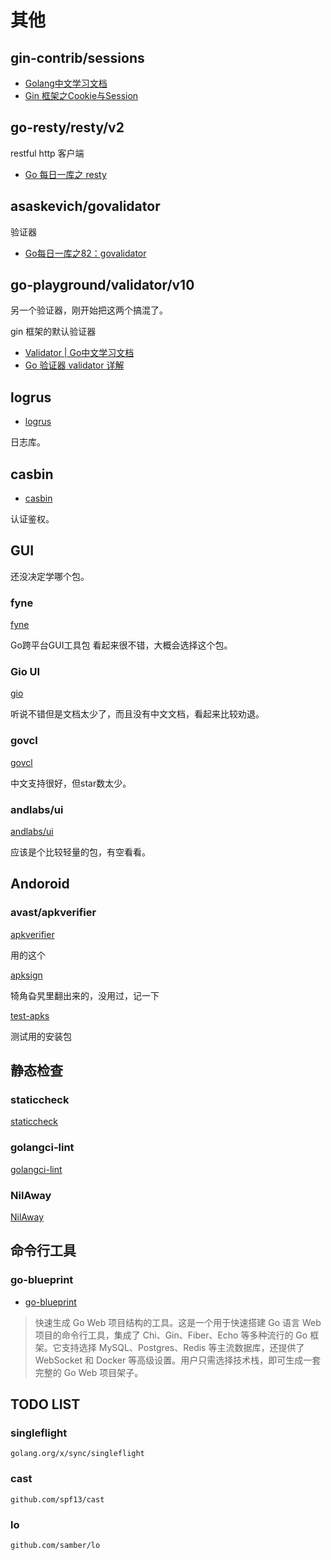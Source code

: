 # 其他

## gin-contrib/sessions

- [Golang中文学习文档](https://golang.halfiisland.com/community/pkgs/web/gin.html#session)
- [Gin 框架之Cookie与Session](https://cloud.tencent.com/developer/article/2381258)

## go-resty/resty/v2

restful http 客户端

- [Go 每日一库之 resty](https://darjun.github.io/2021/06/26/godailylib/resty/)

## asaskevich/govalidator

验证器

- [Go每日一库之82：govalidator](https://juejin.cn/post/7289249524325711908)

## go-playground/validator/v10

另一个验证器，刚开始把这两个搞混了。

gin 框架的默认验证器

- [Validator | Go中文学习文档](https://golang.halfiisland.com/community/pkgs/validate/Validator.html)
- [Go 验证器 validator 详解](https://learnku.com/articles/78391)

## logrus

- [logrus](https://github.com/sirupsen/logrus)

日志库。

## casbin

- [casbin](https://casbin.org/docs/overview)

认证鉴权。

## GUI

还没决定学哪个包。

### fyne

[fyne](https://github.com/fyne-io/fyne)

Go跨平台GUI工具包
看起来很不错，大概会选择这个包。

### Gio UI

[gio](https://gioui.org/)

听说不错但是文档太少了，而且没有中文文档，看起来比较劝退。

### govcl

[govcl](https://github.com/ying32/govcl)

中文支持很好，但star数太少。

### andlabs/ui

[andlabs/ui](https://github.com/andlabs/ui)

应该是个比较轻量的包，有空看看。

## Andoroid

### avast/apkverifier

[apkverifier](https://pkg.go.dev/github.com/avast/apkverifier)

用的这个

[apksign](https://pkg.go.dev/github.com/morrildl/playground-android/apksign)

犄角旮旯里翻出来的，没用过，记一下

[test-apks](https://github.com/obfusk/test-apks/tree/master)

测试用的安装包

## 静态检查

### staticcheck

[staticcheck](https://github.com/dominikh/go-tools)

### golangci-lint

[golangci-lint](https://github.com/golangci/golangci-lint)

### NilAway

[NilAway](https://github.com/uber-go/nilaway)

## 命令行工具

### go-blueprint

- [go-blueprint](https://github.com/Melkeydev/go-blueprint)

> 快速生成 Go Web 项目结构的工具。这是一个用于快速搭建 Go 语言 Web 项目的命令行工具，集成了 Chi、Gin、Fiber、Echo 等多种流行的 Go 框架。它支持选择 MySQL、Postgres、Redis 等主流数据库，还提供了 WebSocket 和 Docker 等高级设置。用户只需选择技术栈，即可生成一套完整的 Go Web 项目架子。

## TODO LIST

### singleflight

`golang.org/x/sync/singleflight`

### cast

`github.com/spf13/cast`

### lo

`github.com/samber/lo`
